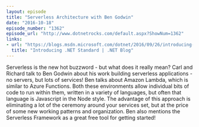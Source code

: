 ```yaml
---
layout: episode
title: "Serverless Architecture with Ben Godwin"
date: "2016-10-18"
episode_number: "1362"
episode_url: "http://www.dotnetrocks.com/default.aspx?ShowNum=1362"
links:
- url: "https://blogs.msdn.microsoft.com/dotnet/2016/09/26/introducing-net-standard/"
  title: "Introducing .NET Standard | .NET Blog"
---
```


Serverless is the new hot buzzword - but what does it really mean? Carl and Richard talk to Ben Godwin about his work building serverless applications - no servers, but lots of services! Ben talks about Amazon Lambda, which is similar to Azure Functions. Both these environments allow individual bits of code to run within them, written in a variety of languages, but often that language is Javascript in the Node style. The advantage of this approach is eliminating a lot of the ceremony around your services set, but at the price of some new working patterns and organization. Ben also mentions the Serverless Framework as a great free tool for getting started!
